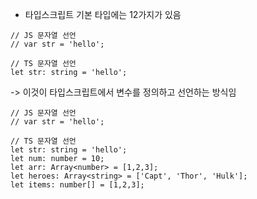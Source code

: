 


- 타입스크립트 기본 타입에는 12가지가 있음  


```
// JS 문자열 선언
// var str = 'hello';

// TS 문자열 선언
let str: string = 'hello';
```
-> 이것이 타입스크립트에서 변수를 정의하고 선언하는 방식임  


```
// JS 문자열 선언
// var str = 'hello';

// TS 문자열 선언
let str: string = 'hello';
let num: number = 10;
let arr: Array<number> = [1,2,3]; 
let heroes: Array<string> = ['Capt', 'Thor', 'Hulk'];
let items: number[] = [1,2,3];
```

